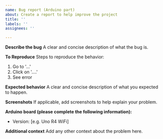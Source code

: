 ```yaml
---
name: Bug report (Arduino part)
about: Create a report to help improve the project
title: ''
labels: ''
assignees: ''

---
```


**Describe the bug**
A clear and concise description of what the bug is.

**To Reproduce**
Steps to reproduce the behavior:
1. Go to '...'
2. Click on '....'
3. See error

**Expected behavior**
A clear and concise description of what you expected to happen.

**Screenshots**
If applicable, add screenshots to help explain your problem.

**Arduino board (please complete the following information):**
 - Version: [e.g. Uno R4 WiFi]

**Additional context**
Add any other context about the problem here.
